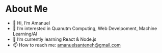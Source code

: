 # About Me
- 👋 Hi, I’m Amanuel
- 👀 I’m interested in Quanutm Computing, Web Develpoment, Machine Learning/AI
- 🌱 I’m currently learning React & Node.js
- 📫 How to reach me: amanuelsanteneh@gmail.com
